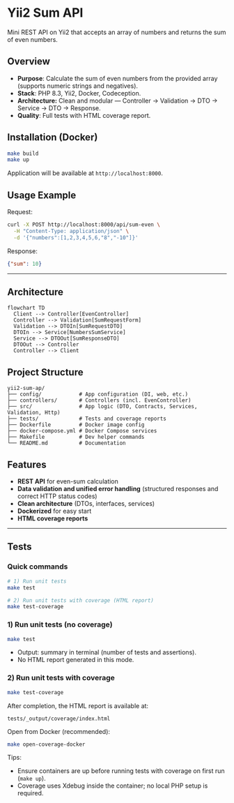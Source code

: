 # Yii2 Sum API

Mini REST API on Yii2 that accepts an array of numbers and returns the sum of even numbers.

## Overview

- **Purpose**: Calculate the sum of even numbers from the provided array (supports numeric strings and negatives).
- **Stack**: PHP 8.3, Yii2, Docker, Codeception.
- **Architecture:** Clean and modular — Controller → Validation → DTO → Service → DTO → Response.
- **Quality**: Full tests with HTML coverage report.

## Installation (Docker)

```bash
make build
make up
```

Application will be available at `http://localhost:8000`.

## Usage Example

Request:

```bash
curl -X POST http://localhost:8000/api/sum-even \
  -H "Content-Type: application/json" \
  -d '{"numbers":[1,2,3,4,5,6,"8","-10"]}'
```

Response:

```json
{"sum": 10}
```

---

## Architecture

```mermaid
flowchart TD
  Client --> Controller[EvenController]
  Controller --> Validation[SumRequestForm]
  Validation --> DTOIn[SumRequestDTO]
  DTOIn --> Service[NumbersSumService]
  Service --> DTOOut[SumResponseDTO]
  DTOOut --> Controller
  Controller --> Client
```


## Project Structure

```
yii2-sum-ap/
├── config/            # App configuration (DI, web, etc.)
├── controllers/       # Controllers (incl. EvenController)
├── src/               # App logic (DTO, Contracts, Services, Validation, Http)
├── tests/             # Tests and coverage reports
├── Dockerfile         # Docker image config
├── docker-compose.yml # Docker Compose services
├── Makefile           # Dev helper commands
└── README.md          # Documentation
```

## Features

- **REST API** for even-sum calculation
- **Data validation and unified error handling** (structured responses and correct HTTP status codes)
- **Clean architecture** (DTOs, interfaces, services)
- **Dockerized** for easy start
- **HTML coverage reports**

---

## Tests

### Quick commands

```bash
# 1) Run unit tests
make test

# 2) Run unit tests with coverage (HTML report)
make test-coverage
```

### 1) Run unit tests (no coverage)

```bash
make test
```

- Output: summary in terminal (number of tests and assertions).
- No HTML report generated in this mode.

### 2) Run unit tests with coverage

```bash
make test-coverage
```

After completion, the HTML report is available at:

```
tests/_output/coverage/index.html
```

Open from Docker (recommended):

```bash
make open-coverage-docker
```

Tips:

- Ensure containers are up before running tests with coverage on first run (`make up`).
- Coverage uses Xdebug inside the container; no local PHP setup is required.
